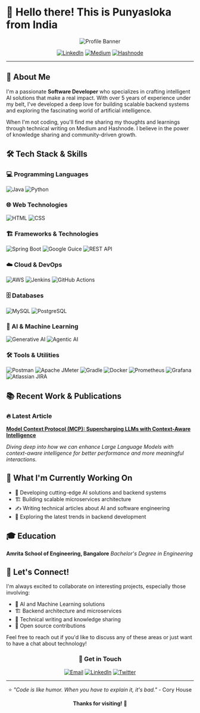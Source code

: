 # 👋 Hello there! This is Punyasloka from India

<div align="center">
  
![Profile Banner](https://readme-typing-svg.demolab.com?font=Fira+Code&pause=1000&color=2F81F7&center=true&vCenter=true&width=435&lines=Software+Developer;AI+Solutions+Developer;Backend+Architecture+Enthusiast;Tech+Writer+%26+Blogger)

[![LinkedIn](https://img.shields.io/badge/LinkedIn-0077B5?style=for-the-badge&logo=linkedin&logoColor=white)](https://www.linkedin.com/in/punyasloka-mahapatra-966080148/)
[![Medium](https://img.shields.io/badge/Medium-12100E?style=for-the-badge&logo=medium&logoColor=white)](https://medium.com/@punyasloka_m)
[![Hashnode](https://img.shields.io/badge/Hashnode-2962FF?style=for-the-badge&logo=hashnode&logoColor=white)](https://hashnode.com/@punyasloka-mahapatra)

</div>

---

## 🚀 About Me

I'm a passionate **Software Developer** who specializes in crafting intelligent AI solutions that make a real impact. With over 5 years of experience under my belt, I've developed a deep love for building scalable backend systems and exploring the fascinating world of artificial intelligence.

When I'm not coding, you'll find me sharing my thoughts and learnings through technical writing on Medium and Hashnode. I believe in the power of knowledge sharing and community-driven growth.

## 🛠️ Tech Stack & Skills

### 💻 Programming Languages
![Java](https://img.shields.io/badge/Java-ED8B00?style=flat-square&logo=java&logoColor=white)
![Python](https://img.shields.io/badge/Python-3776AB?style=flat-square&logo=python&logoColor=white)

### 🌐 Web Technologies
![HTML](https://img.shields.io/badge/HTML-E34F26?style=flat-square&logo=html5&logoColor=white)
![CSS](https://img.shields.io/badge/CSS-1572B6?style=flat-square&logo=css3&logoColor=white)

### 🏗️ Frameworks & Technologies
![Spring Boot](https://img.shields.io/badge/Spring_Boot-6DB33F?style=flat-square&logo=spring-boot&logoColor=white)
![Google Guice](https://img.shields.io/badge/Google_Guice-4285F4?style=flat-square&logo=google&logoColor=white)
![REST API](https://img.shields.io/badge/REST_API-02569B?style=flat-square&logo=swagger&logoColor=white)

### ☁️ Cloud & DevOps
![AWS](https://img.shields.io/badge/AWS-232F3E?style=flat-square&logo=amazon-aws&logoColor=white)
![Jenkins](https://img.shields.io/badge/Jenkins-D24939?style=flat-square&logo=jenkins&logoColor=white)
![GitHub Actions](https://img.shields.io/badge/GitHub_Actions-2088FF?style=flat-square&logo=github-actions&logoColor=white)

### 🗄️ Databases
![MySQL](https://img.shields.io/badge/MySQL-4479A1?style=flat-square&logo=mysql&logoColor=white)
![PostgreSQL](https://img.shields.io/badge/PostgreSQL-316192?style=flat-square&logo=postgresql&logoColor=white)

### 🤖 AI & Machine Learning
![Generative AI](https://img.shields.io/badge/Generative_AI-FF6B6B?style=flat-square&logo=openai&logoColor=white)
![Agentic AI](https://img.shields.io/badge/Agentic_AI-4ECDC4?style=flat-square&logo=robot&logoColor=white)

### 🛠️ Tools & Utilities
![Postman](https://img.shields.io/badge/Postman-FF6C37?style=flat-square&logo=postman&logoColor=white)
![Apache JMeter](https://img.shields.io/badge/Apache_JMeter-D22128?style=flat-square&logo=apache&logoColor=white)
![Gradle](https://img.shields.io/badge/Gradle-02303A?style=flat-square&logo=gradle&logoColor=white)
![Docker](https://img.shields.io/badge/Docker-2496ED?style=flat-square&logo=docker&logoColor=white)
![Prometheus](https://img.shields.io/badge/Prometheus-E6522C?style=flat-square&logo=prometheus&logoColor=white)
![Grafana](https://img.shields.io/badge/Grafana-F46800?style=flat-square&logo=grafana&logoColor=white)
![Atlassian JIRA](https://img.shields.io/badge/Atlassian_JIRA-0052CC?style=flat-square&logo=jira&logoColor=white)

## 📚 Recent Work & Publications

### 🔥 Latest Article
**[Model Context Protocol (MCP): Supercharging LLMs with Context-Aware Intelligence](https://medium.com/@shlokmahapatra/model-context-protocol-mcp-supercharging-llms-with-context-aware-intelligence-12d59240722d)**

*Diving deep into how we can enhance Large Language Models with context-aware intelligence for better performance and more meaningful interactions.*

## 🎯 What I'm Currently Working On

- 🔬 Developing cutting-edge AI solutions and backend systems
- 🏗️ Building scalable microservices architecture
- ✍️ Writing technical articles about AI and software engineering
- 🚀 Exploring the latest trends in backend development



## 🎓 Education

**Amrita School of Engineering, Bangalore**
*Bachelor's Degree in Engineering*

## 🤝 Let's Connect!

I'm always excited to collaborate on interesting projects, especially those involving:
- 🤖 AI and Machine Learning solutions
- 🏗️ Backend architecture and microservices
- 📝 Technical writing and knowledge sharing
- 🚀 Open source contributions

Feel free to reach out if you'd like to discuss any of these areas or just want to have a chat about technology!

<div align="center">

### 💬 Get in Touch

[![Email](https://img.shields.io/badge/Email-D14836?style=for-the-badge&logo=gmail&logoColor=white)](mailto:punyasloka.mahapatra@myyahoo.com)
[![LinkedIn](https://img.shields.io/badge/LinkedIn-0077B5?style=for-the-badge&logo=linkedin&logoColor=white)](https://www.linkedin.com/in/punyasloka-mahapatra-966080148/)
[![Twitter](https://img.shields.io/badge/Twitter-1DA1F2?style=for-the-badge&logo=twitter&logoColor=white)](https://twitter.com/Punyasloka_M)

---

⭐ *"Code is like humor. When you have to explain it, it's bad."* - Cory House

**Thanks for visiting!** 🎉

</div>

